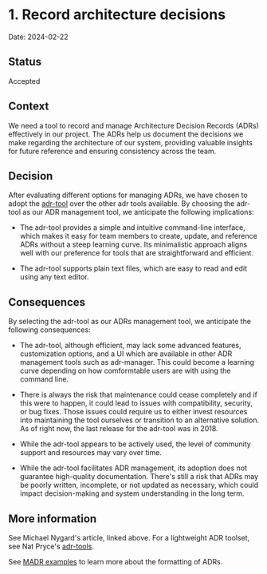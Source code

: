 # 1. Record architecture decisions

Date: 2024-02-22

## Status

Accepted

## Context

We need a tool to record and manage Architecture Decision Records (ADRs) effectively in our project. The ADRs help us document the decisions we make regarding the architecture of our system, providing valuable insights for future reference and ensuring consistency across the team.

## Decision

After evaluating different options for managing ADRs, we have chosen to adopt the [adr-tool](https://github.com/npryce/adr-tools) over the other adr tools available. By choosing the adr-tool as our ADR management tool, we anticipate the following implications:

* The adr-tool provides a simple and intuitive command-line interface, which makes it easy for team members to create, update, and reference ADRs without a steep learning curve. Its minimalistic approach aligns well with our preference for tools that are straightforward and efficient.

* The adr-tool supports plain text files, which are easy to read and edit using any text editor.


## Consequences

By selecting the adr-tool as our ADRs management tool, we anticipate the following consequences:

* The adr-tool, although efficient, may lack some advanced features, customization options, and a UI which are available in other ADR management tools such as adr-manager. This could become a learning curve depending on how comformtable users are with using the command line.

* There is always the risk that maintenance could cease completely and if this were to happen, it could lead to issues with compatibility, security, or bug fixes. Those issues could require us to either invest resources into maintaining the tool ourselves or transition to an alternative solution. As of right now, the last release for the adr-tool was in 2018.

* While the adr-tool appears to be actively used, the level of community support and resources may vary over time.

* While the adr-tool facilitates ADR management, its adoption does not guarantee high-quality documentation. There's still a risk that ADRs may be poorly written, incomplete, or not updated as necessary, which could impact decision-making and system understanding in the long term.


## More information

See Michael Nygard's article, linked above. For a lightweight ADR toolset, see Nat Pryce's [adr-tools](https://github.com/npryce/adr-tools).

See [MADR examples](https://adr.github.io/madr/examples.html) to learn more about the formatting of ADRs.
